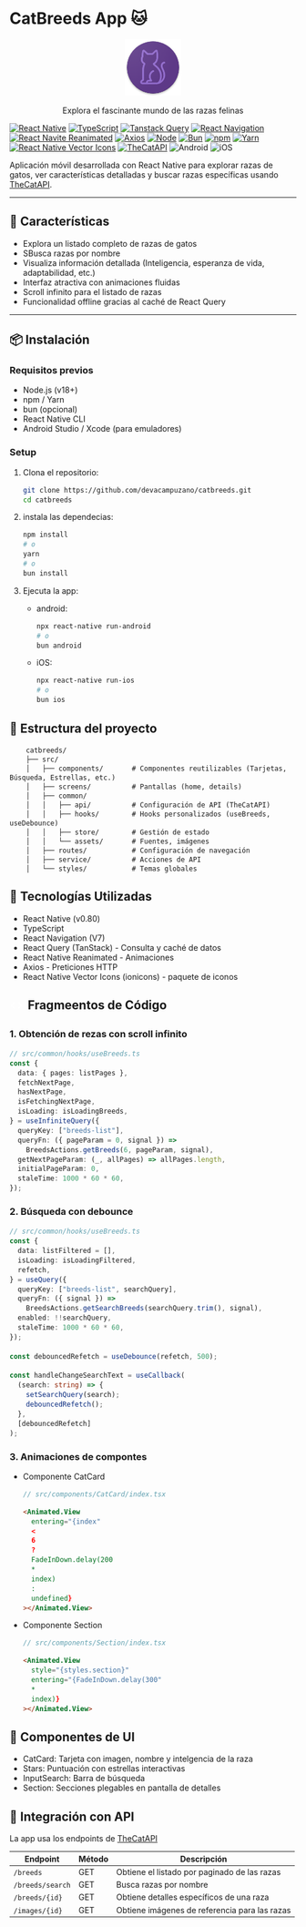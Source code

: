 # CatBreeds App 🐱

<p align="center">
    <img src="./android/app/src/main/res/mipmap-xxxhdpi/ic_launcher.png" alt="App Screenshot or Logo" width="100px" />
    <p align="center">Explora el fascinante mundo de las razas felinas</p>
</p>

[![React Native](https://img.shields.io/badge/React%20Native-v0.80.0-blue.svg?logo=react)](https://reactnative.dev/)
[![TypeScript](https://img.shields.io/badge/TypeScript-v5.0.4-blue.svg?logo=typescript)](https://www.typescriptlang.org/)
[![Tanstack Query](https://img.shields.io/badge/Tanstack_Query-v5.80.7-3e9b0d.svg?logo=reactquery&logoColor=3e9b0d)](https://tanstack.com/query/latest)
[![React Navigation](https://img.shields.io/badge/React_Navigation-v7-af92ff.svg?logo=react&logoColor=af92ff)](https://reactnavigation.org/)
[![React Navite Reanimated](https://img.shields.io/badge/React_Navite_Reanimated-v3.18.0-001a72.svg?logo=react&logoColor=001a72)](https://docs.swmansion.com/react-native-reanimated/docs/fundamentals/getting-started/)
[![Axios](https://img.shields.io/badge/Axios-v1.10.0-5a2ae4.svg?logo=Axios&logoColor=5a2ae4)](https://axios-http.com/es/docs/intro)
[![Node](https://img.shields.io/badge/node-v22.15.0-fff?logo=nodedotjs)](https://bun.sh/)
[![Bun](https://img.shields.io/badge/Bun-v1.2.12+-000?logo=bun&logoColor=fff)](https://bun.sh/)
[![npm](https://img.shields.io/badge/npm-v11.4.2-CB3837?logo=npm&logoColor=CB3837)](https://www.npmjs.com/)
[![Yarn](https://img.shields.io/badge/Yarn-v1.22.22-2C8EBB?logo=yarn&logoColor=2C8EBB)](https://yarnpkg.com/)
[![React Native Vector Icons](https://img.shields.io/badge/React_Native_vector_Icons-v12.0.0-1.svg)](https://github.com/oblador/react-native-vector-icons/tree/master)
[![TheCatAPI](https://img.shields.io/badge/API-TheCatAPI-orange.svg)](https://developers.thecatapi.com/)
![Android](https://img.shields.io/badge/Android-3DDC84?logo=android&logoColor=white)
![iOS](https://img.shields.io/badge/iOS-000000?logo=apple&logoColor=F0F0F0)

Aplicación móvil desarrollada con React Native para explorar razas de gatos, ver características detalladas y buscar razas específicas usando [TheCatAPI](https://developers.thecatapi.com/).

---

## 🚀 Características

- Explora un listado completo de razas de gatos
- SBusca razas por nombre
- Visualiza información detallada (Inteligencia, esperanza de vida, adaptabilidad, etc.)
- Interfaz atractiva con animaciones fluidas
- Scroll infinito para el listado de razas
- Funcionalidad offline gracias al caché de React Query

---

## 📦 Instalación

### Requisitos previos

- Node.js (v18+)
- npm / Yarn
- bun (opcional)
- React Native CLI
- Android Studio / Xcode (para emuladores)

### Setup

1. Clona el repositorio:

   ```bash
   git clone https://github.com/devacampuzano/catbreeds.git
   cd catbreeds
   ```

2. instala las dependecias:

   ```bash
   npm install
   # o
   yarn
   # o
   bun install
   ```

3. Ejecuta la app:

   - android:

     ```bash
     npx react-native run-android
     # o
     bun android
     ```

   - iOS:

     ```bash
     npx react-native run-ios
     # o
     bun ios
     ```

## 📂 Estructura del proyecto

```
    catbreeds/
    ├── src/
    │   ├── components/       # Componentes reutilizables (Tarjetas, Búsqueda, Estrellas, etc.)
    │   ├── screens/          # Pantallas (home, details)
    │   ├── common/
    │   │   ├── api/          # Configuración de API (TheCatAPI)
    │   │   ├── hooks/        # Hooks personalizados (useBreeds, useDebounce)
    │   │   ├── store/        # Gestión de estado
    │   │   └── assets/       # Fuentes, imágenes
    │   ├── routes/           # Configuración de navegación
    │   ├── service/          # Acciones de API
    │   └── styles/           # Temas globales
```

## 🔨 Tecnologías Utilizadas

- React Native (v0.80)
- TypeScript
- React Navigation (V7)
- React Query (TanStack) - Consulta y caché de datos
- React Native Reanimated - Animaciones
- Axios - Preticiones HTTP
- React Native Vector Icons (ionicons) - paquete de iconos

## <span style="display: inline-flex; align-items: center; gap: 8px;"><svg xmlns="http://www.w3.org/2000/svg" height="24px" viewBox="0 -960 960 960" width="24px" fill="#ffff"><path d="M320-240 80-480l240-240 57 57-184 184 183 183-56 56Zm320 0-57-57 184-184-183-183 56-56 240 240-240 240Z"/></svg>Fragmeentos de Código</span>

### 1. Obtención de rezas con scroll infinito

```ts
// src/common/hooks/useBreeds.ts
const {
  data: { pages: listPages },
  fetchNextPage,
  hasNextPage,
  isFetchingNextPage,
  isLoading: isLoadingBreeds,
} = useInfiniteQuery({
  queryKey: ["breeds-list"],
  queryFn: ({ pageParam = 0, signal }) =>
    BreedsActions.getBreeds(6, pageParam, signal),
  getNextPageParam: (_, allPages) => allPages.length,
  initialPageParam: 0,
  staleTime: 1000 * 60 * 60,
});
```

### 2. Búsqueda con debounce

```ts
// src/common/hooks/useBreeds.ts
const {
  data: listFiltered = [],
  isLoading: isLoadingFiltered,
  refetch,
} = useQuery({
  queryKey: ["breeds-list", searchQuery],
  queryFn: ({ signal }) =>
    BreedsActions.getSearchBreeds(searchQuery.trim(), signal),
  enabled: !!searchQuery,
  staleTime: 1000 * 60 * 60,
});

const debouncedRefetch = useDebounce(refetch, 500);

const handleChangeSearchText = useCallback(
  (search: string) => {
    setSearchQuery(search);
    debouncedRefetch();
  },
  [debouncedRefetch]
);
```

### 3. Animaciones de compontes

- Componente CatCard

  ```js
  // src/components/CatCard/index.tsx
  ```

  ```html
  <Animated.View
    entering="{index"
    <
    6
    ?
    FadeInDown.delay(200
    *
    index)
    :
    undefined}
  ></Animated.View>
  ```

- Componente Section
  ```js
  // src/components/Section/index.tsx
  ```
  ```html
  <Animated.View
    style="{styles.section}"
    entering="{FadeInDown.delay(300"
    *
    index)}
  ></Animated.View>
  ```

## 🎨 Componentes de UI

- CatCard: Tarjeta con imagen, nombre y intelgencia de la raza
- Stars: Puntuación con estrellas interactivas
- InputSearch: Barra de búsqueda
- Section: Secciones plegables en pantalla de detalles

## 📡 Integración con API

La app usa los endpoints de [TheCatAPI](https://developers.thecatapi.com/)

| Endpoint         | Método | Descripción                                   |
| ---------------- | ------ | --------------------------------------------- |
| `/breeds`        | GET    | Obtiene el listado por paginado de las razas  |
| `/breeds/search` | GET    | Busca razas por nombre                        |
| `/breeds/{id}`   | GET    | Obtiene detalles específicos de una raza      |
| `/images/{id}`   | GET    | Obtiene imágenes de referencia para las razas |
